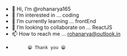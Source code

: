 - 👋 Hi, I’m @rohanarya165
- 👀 I’m interested in ... coding
- 🌱 I’m currently learning ... frontEnd
- 💞️ I’m looking to collaborate on ... ReactJS
- 📫 How to reach me ... rohanarya@outlook.in
-           😁 Thank you 😁

<!---
rohanarya165/rohanarya165 is a ✨ special ✨ repository because its `README.md` (this file) appears on your GitHub profile.
You can click the Preview link to take a look at your changes.
--->
